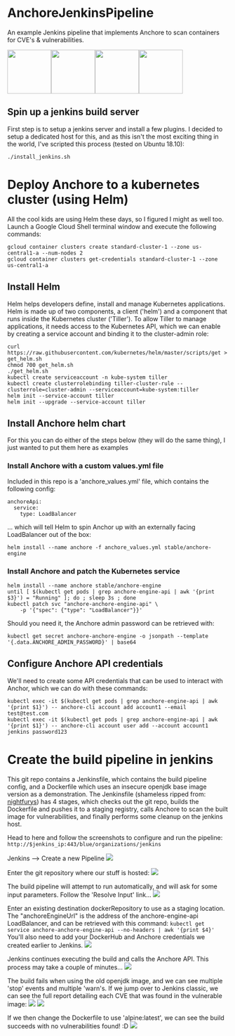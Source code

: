# AnchoreJenkinsPipeline
An example Jenkins pipeline that implements Anchore to scan containers for CVE's & vulnerabilities.

<img src="https://i0.wp.com/www.upnxtblog.com/wp-content/uploads/2017/11/kubernetes.jpg" width="100"><img src="https://xebialabs.com/wp-content/uploads/2018/10/helm-logo-1.jpg" width="100"><img src="https://symbiotics.co.za/wp-content/uploads/2016/01/continuous-integration-300x300.jpeg" width="100"><img src="https://anchore.com/wp-content/uploads/2019/04/Anchore_Logo-170x54.png" width="100">

## Spin up a jenkins build server
First step is to setup a jenkins server and install a few plugins. I decided to setup a dedicated host for this, and as this isn't the most exciting thing in the world, I've scripted this process (tested on Ubuntu 18.10):

`./install_jenkins.sh`

# Deploy Anchore to a kubernetes cluster (using Helm)
All the cool kids are using Helm these days, so I figured I might as well too. Launch a Google Cloud Shell terminal window and execute the following commands:
```
gcloud container clusters create standard-cluster-1 --zone us-central1-a --num-nodes 2
gcloud container clusters get-credentials standard-cluster-1 --zone us-central1-a
```

## Install Helm
Helm helps developers define, install and manage Kubernetes applications. Helm is made up of two components, a client ('helm') and a component that runs inside the Kubernetes cluster ('Tiller'). To allow Tiller to manage applications, it needs access to the Kubernetes API, which we can enable by creating a service account and binding it to the cluster-admin role:
```
curl https://raw.githubusercontent.com/kubernetes/helm/master/scripts/get > get_helm.sh
chmod 700 get_helm.sh
./get_helm.sh
kubectl create serviceaccount -n kube-system tiller
kubectl create clusterrolebinding tiller-cluster-rule --clusterrole=cluster-admin --serviceaccount=kube-system:tiller
helm init --service-account tiller
helm init --upgrade --service-account tiller
```

## Install Anchore helm chart
For this you can do either of the steps below (they will do the same thing), I just wanted to put them here as examples

### Install Anchore with a custom values.yml file
Included in this repo is a 'anchore_values.yml' file, which contains the following config:
```
anchoreApi:
  service:
    type: LoadBalancer
```
... which will tell Helm to spin Anchor up with an externally facing LoadBalancer out of the box:


`helm install --name anchore -f anchore_values.yml stable/anchore-engine`

### Install Anchore and patch the Kubernetes service
```
helm install --name anchore stable/anchore-engine
until [ $(kubectl get pods | grep anchore-engine-api | awk '{print $3}') = "Running" ]; do ; sleep 3s ; done
kubectl patch svc "anchore-anchore-engine-api" \
    -p '{"spec": {"type": "LoadBalancer"}}'
```

Should you need it, the Anchore admin password can be retrieved with:

`kubectl get secret anchore-anchore-engine -o jsonpath --template '{.data.ANCHORE_ADMIN_PASSWORD}' | base64`

## Configure Anchore API credentials
We'll need to create some API credentials that can be used to interact with Anchor, which we can do with these commands:
```
kubectl exec -it $(kubectl get pods | grep anchore-engine-api | awk '{print $1}') -- anchore-cli account add account1 --email test@test.com
kubectl exec -it $(kubectl get pods | grep anchore-engine-api | awk '{print $1}') -- anchore-cli account user add --account account1 jenkins password123
```

# Create the build pipeline in jenkins
This git repo contains a Jenkinsfile, which contains the build pipeline config, and a Dockerfile which uses an insecure openjdk base image version as a demonstration. The Jenkinsfile (shameless ripped from: [nightfurys](https://github.com/nightfurys)) has 4 stages, which checks out the git repo, builds the Dockerfile and pushes it to a staging registry, calls Anchore to scan the built image for vulnerabilities, and finally performs some cleanup on the jenkins host. 

Head to here and follow the screenshots to configure and run the pipeline:
`http://$jenkins_ip:443/blue/organizations/jenkins`

Jenkins --> Create a new Pipeline
![](https://i.imgur.com/MA14Foi.png)

Enter the git repository where our stuff is hosted:
![](https://i.imgur.com/1v3GstC.png)

The build pipeline will attempt to run automatically, and will ask for some input parameters. Follow the 'Resolve Input' link...
![](https://i.imgur.com/yy3DnNW.png)

Enter an existing destination dockerRepository to use as a staging location. The "anchoreEngineUrl" is the address of the anchore-engine-api LoadBalancer, and can be retrieved with this command:
`kubectl get service anchore-anchore-engine-api --no-headers | awk '{print $4}'`
You'll also need to add your DockerHub and Anchore credentials we created earlier to Jenkins.
![](https://i.imgur.com/hDRtez2.png)

Jenkins continues executing the build and calls the Anchore API. This process may take a couple of minutes...
![](https://i.imgur.com/aKk7JSF.png)

The build fails when using the old openjdk image, and we can see multiple 'stop' events and multiple 'warn's. If we jump over to Jenkins classic, we can see the full report detailing each CVE that was found in the vulnerable image:
![](https://i.imgur.com/qaEjgTP.png)
![](https://i.imgur.com/ntJNldC.png)

If we then change the Dockerfile to use 'alpine:latest', we can see the build succeeds with no vulnerabilities found! :D
![](https://i.imgur.com/pUBD6dS.png)
